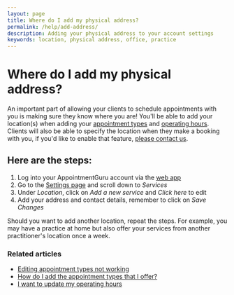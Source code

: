 ```yaml
---
layout: page
title: Where do I add my physical address?
permalink: /help/add-address/
description: Adding your physical address to your account settings
keywords: location, physical address, office, practice
---
```


# Where do I add my physical address?

An important part of allowing your clients to schedule appointments with you is making sure they know where you are! You'll be able to add your location(s) when adding your [appointment types](/help/add-appointment-types) and [operating hours](/help/update-operating-hours). Clients will also be able to specify the location when they make a booking with you, if you'd like to enable that feature, [please contact us](mailto:support@appointmentguru.co).

## Here are the steps:

1. Log into your AppointmentGuru account via the [web app](https://app.appointmentguru.co/#/login)
2. Go to the [Settings page](http://app.appointmentguru.co/#/settings) and scroll down to *Services*
3. Under *Location*, click on *Add a new service* and *Click here* to edit
4. Add your address and contact details, remember to click on *Save Changes*

Should you want to add another location, repeat the steps. For example, you may have a practice at home but also offer your services from another practitioner's location once a week.

### Related articles

* [Editing appointment types not working](/help/editing-appointment-types-not-working)
* [How do I add the appointment types that I offer?](/help/add-appointment-types)
* [I want to update my operating hours](/help/update-operating-hours)
